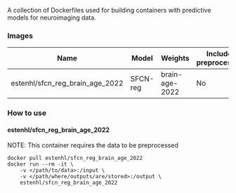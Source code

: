 A collection of Dockerfiles used for building containers with predictive models for neuroimaging data.

### Images
| Name | Model | Weights | Includes preprocessing |
| --- | --- | --- | --- |
| estenhl/sfcn_reg_brain_age_2022 | SFCN-reg | brain-age-2022 | No |

### How to use
#### estenhl/sfcn_reg_brain_age_2022
NOTE: This container requires the data to be preprocessed
````
docker pull estenhl/sfcn_reg_brain_age_2022
docker run --rm -it \
    -v </path/to/data>:/input \
    -v </path/where/outputs/are/stored>:/output \
    estenhl/sfcn_reg_brain_age_2022
````

